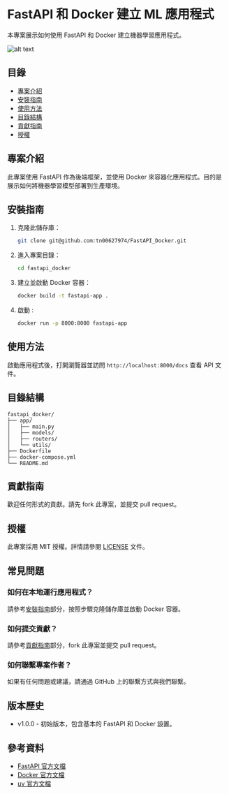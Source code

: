 # FastAPI 和 Docker 建立 ML 應用程式

本專案展示如何使用 FastAPI 和 Docker 建立機器學習應用程式。

![alt text](image.png)

## 目錄

- [專案介紹](#專案介紹)
- [安裝指南](#安裝指南)
- [使用方法](#使用方法)
- [目錄結構](#目錄結構)
- [貢獻指南](#貢獻指南)
- [授權](#授權)

## 專案介紹

此專案使用 FastAPI 作為後端框架，並使用 Docker 來容器化應用程式。目的是展示如何將機器學習模型部署到生產環境。

## 安裝指南

1. 克隆此儲存庫：
    ```bash
    git clone git@github.com:tn00627974/FastAPI_Docker.git
    ```
2. 進入專案目錄：
    ```bash
    cd fastapi_docker
    ```
3. 建立並啟動 Docker 容器：
    ```bash
    docker build -t fastapi-app .
    ```
4. 啟動 :
    ```bash
    docker run -p 8000:8000 fastapi-app
    ```
    


## 使用方法

啟動應用程式後，打開瀏覽器並訪問 `http://localhost:8000/docs` 查看 API 文件。

## 目錄結構

```plaintext
fastapi_docker/
├── app/
│   ├── main.py
│   ├── models/
│   ├── routers/
│   └── utils/
├── Dockerfile
├── docker-compose.yml
└── README.md
```

## 貢獻指南

歡迎任何形式的貢獻。請先 fork 此專案，並提交 pull request。

## 授權

此專案採用 MIT 授權。詳情請參閱 [LICENSE](LICENSE) 文件。

## 常見問題

### 如何在本地運行應用程式？

請參考[安裝指南](#安裝指南)部分，按照步驟克隆儲存庫並啟動 Docker 容器。

### 如何提交貢獻？

請參考[貢獻指南](#貢獻指南)部分，fork 此專案並提交 pull request。

### 如何聯繫專案作者？

如果有任何問題或建議，請通過 GitHub 上的聯繫方式與我們聯繫。

## 版本歷史

- v1.0.0 - 初始版本，包含基本的 FastAPI 和 Docker 設置。

## 參考資料

- [FastAPI 官方文檔](https://fastapi.tiangolo.com/)
- [Docker 官方文檔](https://docs.docker.com/)
- [uv 官方文檔](https://docs.astral.sh/uv/guides/integration/fastapi/#deployment)





























